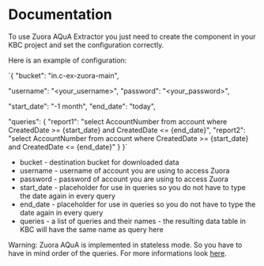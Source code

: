 # Documentation

To use Zuora AQuA Extractor you just need to create the component in your KBC project and set the configuration correctly.

Here is an example of configuration:

`{
  "bucket": "in.c-ex-zuora-main",

  "username": "<your_username>",
  "password": "<your_password>",

  "start_date": "-1 month",
  "end_date": "today",

  "queries": {
    "report1": "select AccountNumber from account where CreatedDate >= {start_date} and CreatedDate <= {end_date}",
    "report2": "select AccountNumber from account where CreatedDate >= {start_date} and CreatedDate <= {end_date}"
  }
}`

* bucket - destination bucket for downloaded data
* username - username of account you are using to access Zuora
* password - password of account you are using to access Zuora
* start_date - placeholder for use in queries so you do not have to type the date again in every query
* end_date - placeholder for use in queries so you do not have to type the date again in every query
* queries - a list of queries and their names - the resulting data table in KBC will have the same name as query here

Warning: Zuora AQuA is implemented in stateless mode. So you have to have in mind order of the queries. For more informations look [here](https://knowledgecenter.zuora.com/BC_Developers/Aggregate_Query_API/BA_Stateless_and_Stateful_Modes).